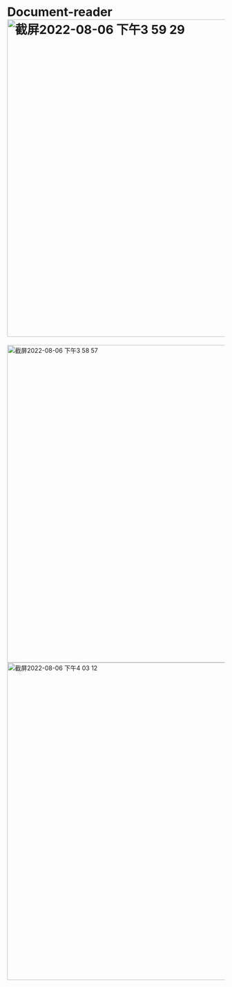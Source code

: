 # Document-reader<img width="734" alt="截屏2022-08-06 下午3 59 29" src="https://user-images.githubusercontent.com/85118325/183264478-c38756f6-9d64-4a7c-8f49-967c72958c3c.png">
<img width="734" alt="截屏2022-08-06 下午3 58 57" src="https://user-images.githubusercontent.com/85118325/183264484-5aefaaa2-581d-4976-9636-36b843523fff.png">
<img width="734" alt="截屏2022-08-06 下午4 03 12" src="https://user-images.githubusercontent.com/85118325/183264486-387aa218-865b-4f9b-ab79-54b9fc3a2988.png">
